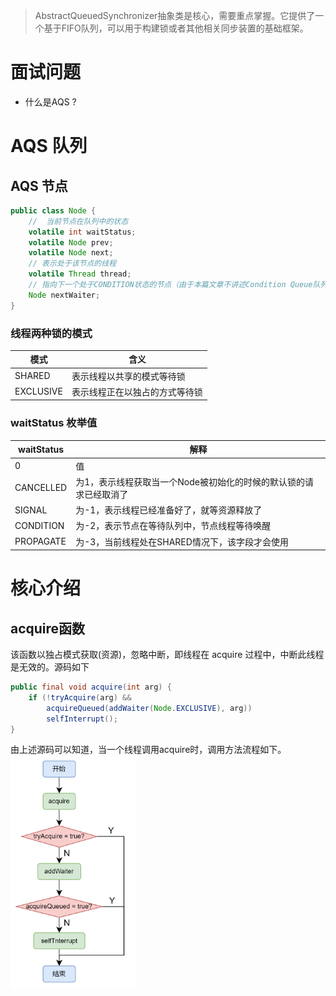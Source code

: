 > AbstractQueuedSynchronizer抽象类是核心，需要重点掌握。它提供了一个基于FIFO队列，可以用于构建锁或者其他相关同步装置的基础框架。

# 面试问题

- 什么是AQS ?

# AQS 队列

## AQS 节点

```java
public class Node {
    // 	当前节点在队列中的状态
    volatile int waitStatus;
    volatile Node prev;
    volatile Node next;
    // 表示处于该节点的线程
    volatile Thread thread;
    // 指向下一个处于CONDITION状态的节点（由于本篇文章不讲述Condition Queue队列，这个指针不多介绍）
    Node nextWaiter;
}
```

### 线程两种锁的模式

| 模式        | 含义              |
|-----------|-----------------|
| SHARED    | 表示线程以共享的模式等待锁   |
| EXCLUSIVE | 表示线程正在以独占的方式等待锁 |

### waitStatus 枚举值

| waitStatus | 解释                                  |
|------------|-------------------------------------|
| 0          | 值                                   |
| CANCELLED  | 为1，表示线程获取当一个Node被初始化的时候的默认锁的请求已经取消了 |
| SIGNAL     | 为-1，表示线程已经准备好了，就等资源释放了              |
| CONDITION  | 为-2，表示节点在等待队列中，节点线程等待唤醒             |
| PROPAGATE  | 为-3，当前线程处在SHARED情况下，该字段才会使用         |




# 核心介绍

## acquire函数
该函数以独占模式获取(资源)，忽略中断，即线程在 acquire 过程中，中断此线程是无效的。源码如下
```java
public final void acquire(int arg) {
    if (!tryAcquire(arg) &&
        acquireQueued(addWaiter(Node.EXCLUSIVE), arg))
        selfInterrupt();
}
```
由上述源码可以知道，当一个线程调用acquire时，调用方法流程如下。
<img alt="acquire" src="./assert/AbstractQueuedSynchronizer-acquire.png" width="200" title="void acquire(int arg) 流程图"/>
